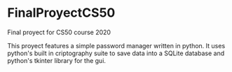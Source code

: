 # FinalProyectCS50
Final proyect for CS50 course 2020

This proyect features a simple password manager written in python. It uses python's built in criptography suite to save data into a SQLite database and python's tkinter library for the gui.
